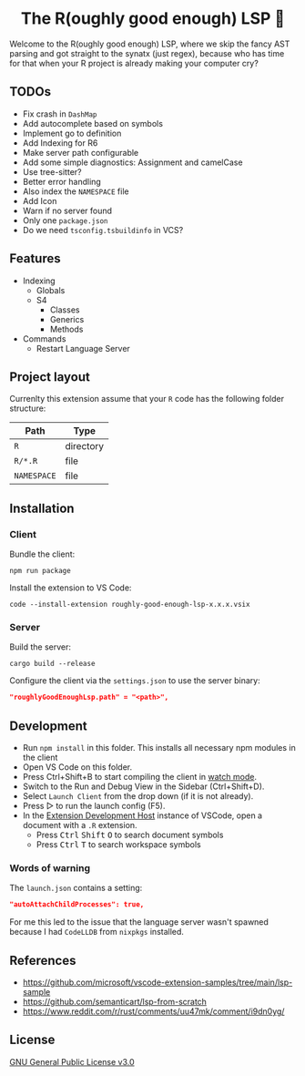 <div align="center">

# The R(oughly good enough) LSP 🤔 

</div>

Welcome to the R(oughly good enough) LSP, where we skip the fancy AST parsing and got straight to the synatx (just regex), because who has time for that when your R project is already making your computer cry?

## TODOs

* Fix crash in `DashMap`
* Add autocomplete based on symbols
* Implement go to definition
* Add Indexing for R6
* Make server path configurable
* Add some simple diagnostics: Assignment and camelCase
* Use tree-sitter?
* Better error handling
* Also index the `NAMESPACE` file
* Add Icon
* Warn if no server found
* Only one `package.json`
* Do we need `tsconfig.tsbuildinfo` in VCS?

## Features

* Indexing
  * Globals
  * S4
    * Classes
    * Generics
    * Methods
* Commands
  * Restart Language Server

## Project layout

Currenlty this extension assume that your `R` code has the following folder structure:

| Path        | Type      |
|-------------|-----------|
| `R`        | directory |
| `R/*.R`     | file      |
| `NAMESPACE` | file      |

## Installation

### Client

Bundle the client:

```
npm run package
```

Install the extension to VS Code:

```
code --install-extension roughly-good-enough-lsp-x.x.x.vsix
```

### Server

Build the server:

```
cargo build --release
```

Configure the client via the `settings.json` to use the server binary:

```json
"roughlyGoodEnoughLsp.path" = "<path>",
```

## Development

- Run `npm install` in this folder. This installs all necessary npm modules in the client
- Open VS Code on this folder.
- Press Ctrl+Shift+B to start compiling the client in [watch mode](https://code.visualstudio.com/docs/editor/tasks#:~:text=The%20first%20entry%20executes,the%20HelloWorld.js%20file.).
- Switch to the Run and Debug View in the Sidebar (Ctrl+Shift+D).
- Select `Launch Client` from the drop down (if it is not already).
- Press ▷ to run the launch config (F5).
- In the [Extension Development Host](https://code.visualstudio.com/api/get-started/your-first-extension#:~:text=Then%2C%20inside%20the%20editor%2C%20press%20F5.%20This%20will%20compile%20and%20run%20the%20extension%20in%20a%20new%20Extension%20Development%20Host%20window.) instance of VSCode, open a document with a `.R` extension.
  - Press <kbd>Ctrl</kbd> <kbd>Shift</kbd> <kbd>O</kbd> to search document symbols
  - Press <kbd>Ctrl</kbd> <kbd>T</kbd> to search workspace symbols

### Words of warning

The `launch.json` contains a setting:

```json
"autoAttachChildProcesses": true,
```

For me this led to the issue that the language server wasn't spawned because I had `CodeLLDB` from `nixpkgs` installed.


## References

* https://github.com/microsoft/vscode-extension-samples/tree/main/lsp-sample
* https://github.com/semanticart/lsp-from-scratch
* https://www.reddit.com/r/rust/comments/uu47mk/comment/i9dn0yg/

## License
[GNU General Public License v3.0](LICENSE)
